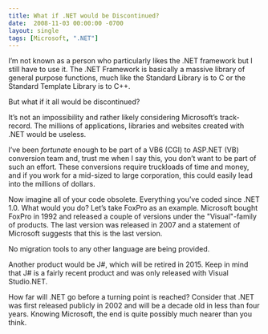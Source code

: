 ```yaml
---
title: What if .NET would be Discontinued?
date:  2008-11-03 00:00:00 -0700
layout: single
tags: [Microsoft, ".NET"]
---
```


I’m not known as a person who particularly likes the .NET framework but I still have to use it. The .NET Framework is basically a massive library of general purpose functions, much like the Standard Library is to C or the Standard Template Library is to C++.

But what if it all would be discontinued?

It’s not an impossibility and rather likely considering Microsoft’s track-record. The millions of applications, libraries and websites created with .NET would be useless.

I’ve been *fortunate* enough to be part of a VB6 (CGI) to ASP.NET (VB) conversion team and, trust me when I say this, you don’t want to be part of such an effort. These conversions require truckloads of time and money, and if you work for a mid-sized to large corporation, this could easily lead into the millions of dollars.

Now imagine all of your code obsolete. Everything you’ve coded since .NET 1.0. What would you do? Let’s take FoxPro as an example. Microsoft bought FoxPro in 1992 and released a couple of versions under the "Visual"-family of products. The last version was released in 2007 and a statement of Microsoft suggests that this is the last version.

No migration tools to any other language are being provided.

Another product would be J#, which will be retired in 2015. Keep in mind that J# is a fairly recent product and was only released with Visual Studio.NET.

How far will .NET go before a turning point is reached? Consider that .NET was first released publicly in 2002 and will be a decade old in less than four years. Knowing Microsoft, the end is quite possibly much nearer than you think.
